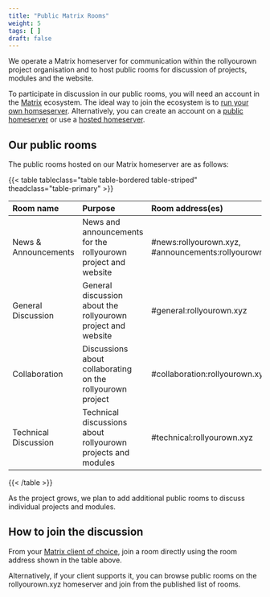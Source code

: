 ```yaml
---
title: "Public Matrix Rooms"
weight: 5
tags: [ ]
draft: false
---
```

<!--
SPDX-FileCopyrightText: 2022 Wilfred Nicoll <xyzroller@rollyourown.xyz>
SPDX-License-Identifier: CC-BY-SA-4.0
-->

We operate a Matrix homeserver for communication within the rollyourown project organisation and to host public rooms for discussion of projects, modules and the website.

<!--more-->

To participate in discussion in our public rooms, you will need an account in the [Matrix](https://matrix.org/) ecosystem. The ideal way to join the ecosystem is to [run your own homseserver](/rollyourown/projects/ryo-matrix/). Alternatively, you can create an account on a [public homeserver](https://joinmatrix.org/servers/) or use a [hosted homeserver](https://matrix.org/hosting/).

## Our public rooms

The public rooms hosted on our Matrix homeserver are as follows:

{{< table tableclass="table table-bordered table-striped" theadclass="table-primary" >}}

| Room name | Purpose | Room address(es) |
| :------ | :---------- | :--------------- |
| News & Announcements | News and announcements for the rollyourown project and website | #news:rollyourown.xyz, #announcements:rollyourown.xyz |
| General Discussion | General discussion about the rollyourown project and website | #general:rollyourown.xyz |
| Collaboration | Discussions about collaborating on the rollyourown project | #collaboration:rollyourown.xyz |
| Technical Discussion | Technical discussions about rollyourown projects and modules | #technical:rollyourown.xyz |

{{< /table >}}

As the project grows, we plan to add additional public rooms to discuss individual projects and modules.

## How to join the discussion

From your [Matrix client of choice](https://matrix.org/clients/), join a room directly using the room address shown in the table above.

Alternatively, if your client supports it, you can browse public rooms on the rollyourown.xyz homeserver and join from the published list of rooms.

